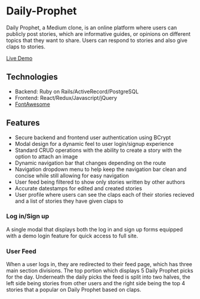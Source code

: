 # Daily-Prophet
Daily Prophet, a Medium clone, is an online platform where users can publicly post stories, which are informative guides, or opinions on different topics that they want to share. Users can respond to stories and also give claps to stories.  

[Live Demo](https://dailyprophet.herokuapp.com/ "Daily Prophet")

## Technologies
  * Backend: Ruby on Rails/ActiveRecord/PostgreSQL
  * Frontend: React/Redux/Javascript/jQuery
  * [FontAwesome](https://fontawesome.com/)

## Features
  * Secure backend and frontend user authentication using BCrypt
  * Modal design for a dynamic feel to user login/signup experience
  * Standard CRUD operations with the ability to create a story with the option to attach an image
  * Dynamic navigation bar that changes depending on the route
  * Navigation dropdown menu to help keep the navigation bar clean and concise while still allowing for easy navigation
  * User feed being filtered to show only stories written by other authors
  * Accurate datestamps for edited and created stories
  * User profile where users can see the claps each of their stories recieved and a list of stories they have given claps to
  
###  Log in/Sign up
A single modal that displays both the log in and sign up forms equipped with a demo login feature for quick access to full site.
### User Feed
When a user logs in, they are redirected to their feed page, which has three main section divisions. The top portion which displays 5 Daily Prophet picks for the day. Underneath the daily picks the feed is split into two halves, the left side being stories from other users and the right side being the top 4 stories that a popular on Daily Prophet based on claps.
